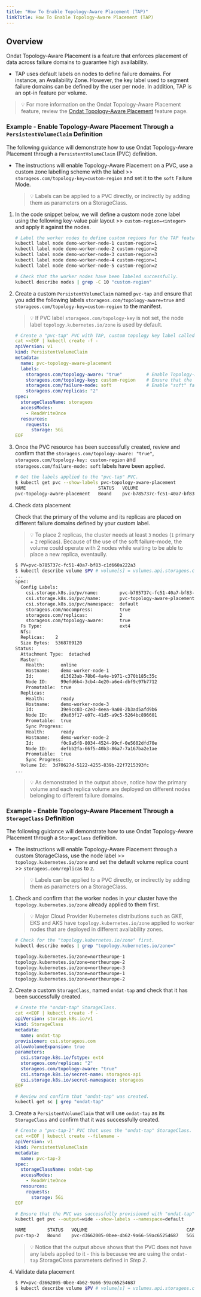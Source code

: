 ```yaml
---
title: "How To Enable Topology-Aware Placement (TAP)"
linkTitle: How To Enable Topology-Aware Placement (TAP)
---
```


## Overview

Ondat Topology-Aware Placement is a feature that enforces placement of data across failure domains to guarantee high availability.

- TAP uses default labels on nodes to define failure domains. For instance, an Availability Zone. However, the key label used to segment failure domains can be defined by the user per node. In addition, TAP is an opt-in feature per volume.

> 💡 For more information on the Ondat Topology-Aware Placement feature, review the [Ondat Topology-Aware Placement](/docs/concepts/tap) feature page.

### Example - Enable Topology-Aware Placement Through a `PersistentVolumeClaim` Definition

The following guidance will demonstrate how to use Ondat Topology-Aware Placement through a `PersistentVolumeClaim` (PVC) definition.

- The instructions will enable Topology-Aware Placement on a PVC, use a custom zone labelling scheme with the label >> `storageos.com/topology-key=custom-region` and set it to the `soft` Failure Mode.

    > 💡 Labels can be applied to a PVC directly, or indirectly by adding them as parameters on a StorageClass.

1. In the code snippet below, we will define a custom node zone label using the following key-value pair layout >> `custom-region=<integer>` and apply it against the nodes.

    ```bash
    # Label the worker nodes to define custom regions for the TAP feature.
    kubectl label node demo-worker-node-1 custom-region=1
    kubectl label node demo-worker-node-2 custom-region=2
    kubectl label node demo-worker-node-3 custom-region=3
    kubectl label node demo-worker-node-4 custom-region=1
    kubectl label node demo-worker-node-5 custom-region=2

    # Check that the worker nodes have been labeled successfully.
    kubectl describe nodes | grep -C 10 "custom-region"
    ```

1. Create a custom `PersistentVolumeClaim` named `pvc-tap` and ensure that you add the following labels `storageos.com/topology-aware=true` and `storageos.com/topology-key=custom-region` to the manifest.

    > 💡 If PVC label `storageos.com/topology-key` is not set, the node label `topology.kubernetes.io/zone` is used by default.

    ```yaml
    # Create a "pvc-tap" PVC with TAP, custom topology key label called "custom-region" and "soft" failure mode is enabled.
    cat <<EOF | kubectl create -f -
    apiVersion: v1
    kind: PersistentVolumeClaim
    metadata:
      name: pvc-topology-aware-placement
      labels:
        storageos.com/topology-aware: "true"         # Enable Topology-Aware Placement.
        storageos.com/topology-key: custom-region    # Ensure that the topology failure domain node label is defined.
        storageos.com/failure-mode: soft             # Enable "soft" failure mode.
        storageos.com/replicas: "2"
    spec:
      storageClassName: storageos
      accessModes:
        - ReadWriteOnce
      resources:
        requests:
          storage: 5Gi
    EOF
    ```

1. Once the PVC resource has been successfully created, review and confirm that the `storageos.com/topology-aware: "true"`, `storageos.com/topology-key: custom-region` and `storageos.com/failure-mode: soft` labels have been applied.

    ```bash
    # Get the labels applied to the "pvc-tap" PVC.
    $ kubectl get pvc --show-labels pvc-topology-aware-placement
    NAME                           STATUS   VOLUME                                     CAPACITY   ACCESS MODES   STORAGECLASS   AGE   LABELS
    pvc-topology-aware-placement   Bound    pvc-b785737c-fc51-40a7-bf83-c1d660a222a3   5Gi        RWO            storageos      81s   storageos.com/replicas=2,storageos.com/topology-aware=true
    ```

1. Check data placement

    Check that the primary of the volume and its replicas are placed on different failure domains defined by your custom label.

    > 💡 To place 2 replicas, the cluster needs at least `3` nodes (`1` primary + `2` replicas). Because of the use of the soft failure-mode, the volume could operate with 2 nodes while waiting to be able to place a new replica, eventaully. 

    ```bash
    $ PV=pvc-b785737c-fc51-40a7-bf83-c1d660a222a3
    $ kubectl describe volume $PV # volume[s] = volumes.api.storageos.com
    ...
    Spec:
      Config Labels:
        csi.storage.k8s.io/pv/name:        pvc-b785737c-fc51-40a7-bf83-c1d660a222a3
        csi.storage.k8s.io/pvc/name:       pvc-topology-aware-placement
        csi.storage.k8s.io/pvc/namespace:  default
        storageos.com/nocompress:          true
        storageos.com/replicas:            2
        storageos.com/topology-aware:      true
      Fs Type:                             ext4
      Nfs:
      Replicas:    2
      Size Bytes:  5368709120
    Status:
      Attachment Type:  detached
      Master:
        Health:      online
        Hostname:    demo-worker-node-1
        Id:          d13623ab-78b6-4a4e-b971-c370b185c35c
        Node ID:     99efd6b4-3cb4-4e20-a6e4-dbf9c97b7712
        Promotable:  true
      Replicas:
        Health:      ready
        Hostname:    demo-worker-node-3
        Id:          39e9cc03-c2e3-4eea-9a08-2b3ad5afd9b6
        Node ID:     d9a63f17-e07c-41d5-a9c5-5264bc896601
        Promotable:  true
        Sync Progress:
        Health:      ready
        Hostname:    demo-worker-node-2
        Id:          f0c9a5f8-8034-4524-99cf-0e5602dfd70e
        Node ID:     defbb2fa-66f5-40b3-86a7-7a167ba2e1ae
        Promotable:  true
        Sync Progress:
      Volume Id:  3d70627d-5122-4255-839b-22f7215393fc
    ...
    ```

    > 💡  As demonstrated in the output above, notice how the primary volume and each replica volume are deployed on different nodes belonging to different failure domains.

### Example - Enable Topology-Aware Placement Through a `StorageClass` Definition

The following guidance will demonstrate how to use Ondat Topology-Aware Placement through a `StorageClass` definition.

- The instructions will enable Topology-Aware Placement through a custom StorageClass, use the node label >> `topology.kubernetes.io/zone` and set the default volume replica count >> `storageos.com/replicas` to `2`.

    > 💡 Labels can be applied to a PVC directly, or indirectly by adding them as parameters on a StorageClass.

1. Check and confirm that the worker nodes in your cluster have the `topology.kubernetes.io/zone` already applied to them first.

    > 💡 Major Cloud Provider Kubernetes distributions such as GKE, EKS and AKS have `topology.kubernetes.io/zone` applied to worker nodes that are deployed in different availability zones.

    ```bash
    # Check for the "topology.kubernetes.io/zone" first.
    kubectl describe nodes | grep "topology.kubernetes.io/zone="

    topology.kubernetes.io/zone=northeurope-1
    topology.kubernetes.io/zone=northeurope-2
    topology.kubernetes.io/zone=northeurope-3
    topology.kubernetes.io/zone=northeurope-1
    topology.kubernetes.io/zone=northeurope-2
    ```

1. Create a custom `StorageClass`, named `ondat-tap` and check that it has been successfully created.

    ```yaml
    # Create the "ondat-tap" StorageClass.
    cat <<EOF | kubectl create -f -
    apiVersion: storage.k8s.io/v1
    kind: StorageClass
    metadata:
      name: ondat-tap
    provisioner: csi.storageos.com
    allowVolumeExpansion: true
    parameters:
      csi.storage.k8s.io/fstype: ext4
      storageos.com/replicas: "2"
      storageos.com/topology-aware: "true"
      csi.storage.k8s.io/secret-name: storageos-api
      csi.storage.k8s.io/secret-namespace: storageos
    EOF
    ```

    ```bash
    # Review and confirm that "ondat-tap" was created.
    kubectl get sc | grep "ondat-tap"
    ```

1. Create a `PersistentVolumeClaim` that will use `ondat-tap` as its `StorageClass` and confirm that it was successfully created.

    ```yaml
    # Create a "pvc-tap-2" PVC that uses the "ondat-tap" StorageClass.
    cat <<EOF | kubectl create --filename -
    apiVersion: v1
    kind: PersistentVolumeClaim
    metadata:
      name: pvc-tap-2
    spec:
      storageClassName: ondat-tap
      accessModes:
        - ReadWriteOnce
      resources:
        requests:
          storage: 5Gi
    EOF
    ```

    ```bash
    # Ensure that the PVC was successfully provisioned with "ondat-tap".
    kubectl get pvc --output=wide --show-labels --namespace=default

    NAME        STATUS   VOLUME                                     CAPACITY   ACCESS MODES   STORAGECLASS   AGE   VOLUMEMODE   LABELS
    pvc-tap-2   Bound    pvc-d3662005-0bee-4b62-9a66-59ac65254687   5Gi        RWO            ondat-tap      4m    Filesystem   <none>
    ```

    > 💡 Notice that the output above shows that the PVC does not have any labels applied to it - this is because we are using the `ondat-tap` StorageClass parameters defined in *Step 2*.

1. Validate data placement

    ```bash
    $ PV=pvc-d3662005-0bee-4b62-9a66-59ac65254687
    $ kubectl describe volume $PV # volume[s] = volumes.api.storageos.com
    ```
